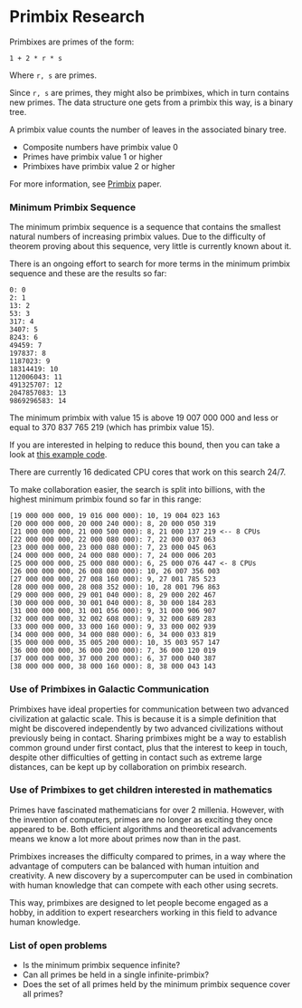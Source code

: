 # Primbix Research

Primbixes are primes of the form:

    1 + 2 * r * s

Where `r, s` are primes.

Since `r, s` are primes, they might also be primbixes, which in turn contains new primes.
The data structure one gets from a primbix this way, is a binary tree.

A primbix value counts the number of leaves in the associated binary tree.

- Composite numbers have primbix value 0
- Primes have primbix value 1 or higher
- Primbixes have primbix value 2 or higher

For more information, see [Primbix](https://github.com/advancedresearch/path_semantics/blob/master/papers-wip2/primbix.pdf) paper.

### Minimum Primbix Sequence

The minimum primbix sequence is a sequence that contains the smallest natural numbers of increasing primbix values.
Due to the difficulty of theorem proving about this sequence, very little is currently known about it.

There is an ongoing effort to search for more terms in the minimum primbix sequence and these are the results so far:

```
0: 0
2: 1
13: 2
53: 3
317: 4
3407: 5
8243: 6
49459: 7
197837: 8
1187023: 9
18314419: 10
112006043: 11
491325707: 12
2047857083: 13
9869296583: 14
```

The minimum primbix with value 15 is above 19 007 000 000 and less or equal to 370 837 765 219 (which has primbix value 15).

If you are interested in helping to reduce this bound, then you can take a look at [this example code](https://github.com/advancedresearch/algexenotation/blob/main/examples/primbix.rs).

There are currently 16 dedicated CPU cores that work on this search 24/7.

To make collaboration easier, the search is split into billions, with the highest minimum primbix found so far in this range:

```
[19 000 000 000, 19 016 000 000): 10, 19 004 023 163
[20 000 000 000, 20 000 240 000): 8, 20 000 050 319
[21 000 000 000, 21 000 500 000): 8, 21 000 137 219 <-- 8 CPUs
[22 000 000 000, 22 000 080 000): 7, 22 000 037 063
[23 000 000 000, 23 000 080 000): 7, 23 000 045 063
[24 000 000 000, 24 000 080 000): 7, 24 000 006 203
[25 000 000 000, 25 000 080 000): 6, 25 000 076 447 <- 8 CPUs
[26 000 000 000, 26 008 080 000): 10, 26 007 356 003
[27 000 000 000, 27 008 160 000): 9, 27 001 785 523
[28 000 000 000, 28 008 352 000): 10, 28 001 796 863
[29 000 000 000, 29 001 040 000): 8, 29 000 202 467
[30 000 000 000, 30 001 040 000): 8, 30 000 184 283
[31 000 000 000, 31 001 056 000): 9, 31 000 906 907
[32 000 000 000, 32 002 608 000): 9, 32 000 689 283
[33 000 000 000, 33 000 160 000): 9, 33 000 002 939
[34 000 000 000, 34 000 080 000): 6, 34 000 033 819
[35 000 000 000, 35 005 200 000): 10, 35 003 957 147
[36 000 000 000, 36 000 200 000): 7, 36 000 120 019
[37 000 000 000, 37 000 200 000): 6, 37 000 040 387
[38 000 000 000, 38 000 160 000): 8, 38 000 043 143
```

### Use of Primbixes in Galactic Communication

Primbixes have ideal properties for communication between two advanced civilization at galactic scale.
This is because it is a simple definition that might be discovered independently by two advanced civilizations without previously being in contact.
Sharing primbixes might be a way to establish common ground under first contact,
plus that the interest to keep in touch, despite other difficulties of getting in contact such as extreme large distances,
can be kept up by collaboration on primbix research.

### Use of Primbixes to get children interested in mathematics

Primes have fascinated mathematicians for over 2 millenia.
However, with the invention of computers, primes are no longer as exciting they once appeared to be.
Both efficient algorithms and theoretical advancements means we know a lot more about primes now than in the past.

Primbixes increases the difficulty compared to primes,
in a way where the advantage of computers can be balanced with human intuition and creativity.
A new discovery by a supercomputer can be used in combination with human knowledge that can compete with each other using secrets.

This way, primbixes are designed to let people become engaged as a hobby,
in addition to expert researchers working in this field to advance human knowledge.

### List of open problems

- Is the minimum primbix sequence infinite?
- Can all primes be held in a single infinite-primbix?
- Does the set of all primes held by the minimum primbix sequence cover all primes?
